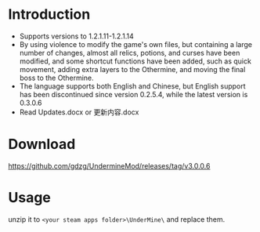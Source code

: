 # Introduction
* Supports versions to 1.2.1.11-1.2.1.14
* By using violence to modify the game's own files, but containing a large number of changes, almost all relics, potions, and curses have been modified, and some shortcut functions have been added, such as quick movement, adding extra layers to the Othermine, and moving the final boss to the Othermine.
* The language supports both English and Chinese, but English support has been discontinued since version 0.2.5.4, while the latest version is 0.3.0.6
* Read Updates.docx or 更新内容.docx
# Download
https://github.com/gdzg/UndermineMod/releases/tag/v3.0.0.6
# Usage
unzip it to ``<your steam apps folder>\UnderMine\`` and replace them.
